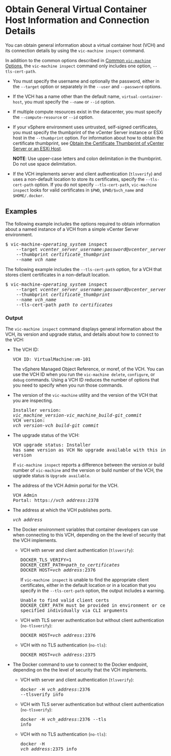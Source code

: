 # Obtain General Virtual Container Host Information and Connection Details #

You can obtain general information about a virtual container host (VCH) and its connection details by using the `vic-machine inspect` command.

In addition to the common options described in [Common `vic-machine` Options](common_vic_options.md), the `vic-machine inspect` command only includes one option, `--tls-cert-path`. 

  - You must specify the username and optionally the password, either in the `--target` option or separately in the `--user` and `--password` options. 
  - If the VCH has a name other than the default name, `virtual-container-host`, you must specify the `--name` or `--id` option. 
  - If multiple compute resources exist in the datacenter, you must specify the `--compute-resource` or `--id` option. 
  -  If your vSphere environment uses untrusted, self-signed certificates, you must specify the thumbprint of the vCenter Server instance or ESXi host in the `--thumbprint` option. For information about how to obtain the certificate thumbprint, see [Obtain the Certificate Thumbprint of vCenter Server or an ESXi Host](obtain_thumbprint.md). 

     **NOTE**: Use upper-case letters and colon delimitation in the thumbprint. Do not use space delimitation.
  
  - If the VCH implements server and client authentication (`tlsverify`) and uses a non-default location to store its certificates, specify the `--tls-cert-path` option. If you do not specify `--tls-cert-path`, `vic-machine inspect` looks for valid certificates in `$PWD`, `$PWD/$vch_name` and `$HOME/.docker`. 

## Examples ##

The following example includes the options required to obtain information about a named instance of a VCH from a simple vCenter Server environment. 

<pre>$ vic-machine-<i>operating_system</i> inspect
    --target <i>vcenter_server_username</i>:<i>password</i>@<i>vcenter_server_address</i>
    --thumbprint <i>certificate_thumbprint</i>
    --name <i>vch_name</i>
</pre>

The following example includes the `--tls-cert-path` option, for a VCH that stores client certificates in a non-default location.

<pre>$ vic-machine-<i>operating_system</i> inspect
    --target <i>vcenter_server_username</i>:<i>password</i>@<i>vcenter_server_address</i>
    --thumbprint <i>certificate_thumbprint</i>
    --name <i>vch_name</i>
    --tls-cert-path <i>path_to_certificates</i>
</pre>

### Output

The `vic-machine inspect` command displays general information about the VCH, its version and upgrade status, and details about how to connect to the VCH:

- The VCH ID:<pre>VCH ID: VirtualMachine:vm-101</pre> The vSphere Managed Object Reference, or moref, of the VCH. You can use the VCH ID when you run the `vic-machine delete`, `configure`, or `debug` commands. Using a VCH ID reduces the number of options that you need to specify when you run those commands.
- The version of the `vic-machine` utility and the version of the VCH that you are inspecting.<pre>Installer version: <i>vic_machine_version</i>-<i>vic_machine_build</i>-<i>git_commit</i>
VCH version: <i>vch_version</i>-<i>vch_build</i>-<i>git_commit</i></pre>

- The upgrade status of the VCH:<pre>VCH upgrade status: 
Installer has same version as VCH
No upgrade available with this installer version</pre>
  If `vic-machine inspect` reports a difference between the version or build number of `vic-machine` and the version or build number of the VCH, the upgrade status is `Upgrade available`. 

- The address of the VCH Admin portal for the VCH.<pre>VCH Admin Portal:
https://<i>vch_address</i>:2378</pre>

- The address at which the VCH publishes ports.<pre><i>vch_address</i></pre>
- The Docker environment variables that container developers can use when connecting to this VCH, depending on the the level of security that the VCH implements.
  - VCH with server and client authentication (`tlsverify`):<pre>DOCKER_TLS_VERIFY=1 
DOCKER_CERT_PATH=<i>path_to_certificates</i>
DOCKER_HOST=<i>vch_address</i>:2376</pre>If `vic-machine inspect` is unable to find the appropriate client certificates, either in the default location or in a location that you specify in the `--tls-cert-path` option, the output includes a warning.<pre>Unable to find valid client certs
DOCKER_CERT_PATH must be provided in environment or certificates specified individually via CLI arguments</pre>
  - VCH with TLS server authentication but without client authentication (`no-tlsverify`):<pre>DOCKER_HOST=<i>vch_address</i>:2376</pre>
  - VCH with no TLS authentication (`no-tls`):<pre>DOCKER_HOST=<i>vch_address</i>:2375</pre>
- The Docker command to use to connect to the Docker endpoint, depending on the the level of security that the VCH implements.
  - VCH with server and client authentication (`tlsverify`):<pre>docker -H <i>vch_address</i>:2376 --tlsverify info</pre>
  - VCH with TLS server authentication but without client authentication (`no-tlsverify`):<pre>docker -H <i>vch_address</i>:2376 --tls info</pre>
  - VCH with no TLS authentication  (`no-tls`):<pre>docker -H <i>vch_address</i>:2375 info</pre>
